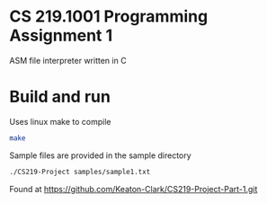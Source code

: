 # CS 219.1001 Programming Assignment 1

ASM file interpreter written in C

# Build and run
Uses linux make to compile
```sh
make
```
Sample files are provided in the sample directory
```sh
./CS219-Project samples/sample1.txt
```
Found at https://github.com/Keaton-Clark/CS219-Project-Part-1.git
